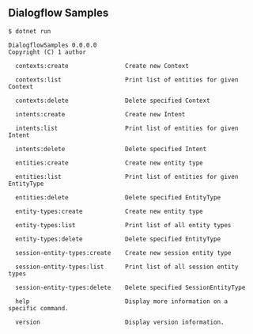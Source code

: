 ## Dialogflow Samples

`$ dotnet run`


    DialogflowSamples 0.0.0.0
    Copyright (C) 1 author
    
      contexts:create                Create new Context
    
      contexts:list                  Print list of entities for given Context
    
      contexts:delete                Delete specified Context
    
      intents:create                 Create new Intent
    
      intents:list                   Print list of entities for given Intent
    
      intents:delete                 Delete specified Intent
    
      entities:create                Create new entity type
    
      entities:list                  Print list of entities for given EntityType
    
      entities:delete                Delete specified EntityType
    
      entity-types:create            Create new entity type
    
      entity-types:list              Print list of all entity types
    
      entity-types:delete            Delete specified EntityType
    
      session-entity-types:create    Create new session entity type
    
      session-entity-types:list      Print list of all session entity types
    
      session-entity-types:delete    Delete specified SessionEntityType
    
      help                           Display more information on a specific command.
    
      version                        Display version information.
